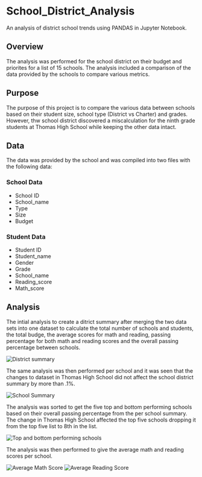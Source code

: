# School_District_Analysis
An analysis of district school trends using PANDAS in Jupyter Notebook.

## Overview
The analysis was performed for the school district on their budget and priorites for a list of 15 schools. The analysis included a comparison of the data provided by the schools to compare various metrics.

## Purpose
The purpose of this project is to compare the various data between schools based on their student size, school type (District vs Charter) and grades. However, thw school district discovered a miscalculation for the ninth grade students at Thomas High School while keeping the other data intact.

## Data
The data was provided by the school and was compiled into two files with the following data:
### School Data
* School ID
* School_name
* Type
* Size
* Budget
### Student Data
* Student ID	
* Student_name	
* Gender	
* Grade	
* School_name	
* Reading_score	
* Math_score

## Analysis
The intial analysis to create a ditrict summary after merging the two data sets into one dataset to calculate the total number of schools and students, the total budge, the average scores for math and reading, passing percentage for both math and reading scores and the overall passing percentage between schools.

![District summary](https://user-images.githubusercontent.com/94252681/156941076-5b316619-6c47-4513-97a9-5301bfcdede0.png)

The same analysis was then performed per school and it was seen that the changes to dataset in Thomas High School did not affect the school district summary by more than .1%.

![School Summary](https://user-images.githubusercontent.com/94252681/156942042-a9cfdbd4-b75b-4c99-b61d-cff80751cfa5.png)

The analysis was sorted to get the five top and bottom performing schools based on their overall passing percentage from the per school summary. The change in Thomas High School affected the top five schools dropping it from the top five list to 8th in the list.

![Top and bottom performing schools](https://user-images.githubusercontent.com/94252681/156942198-500fc1f4-06ac-432b-bfcd-47eaf6bc4745.png)

The analysis was then performed to give the average math and reading scores per school.

![Average Math Score](https://user-images.githubusercontent.com/94252681/156942414-725257b7-0316-4454-879f-1d418cf488c1.png)
![Average Reading Score](https://user-images.githubusercontent.com/94252681/156942423-da4dd3b0-1eb7-4af6-94e2-2d7823940565.png)


